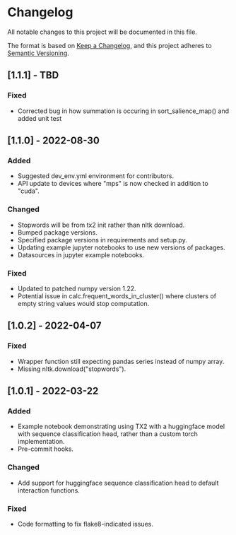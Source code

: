 # Changelog
All notable changes to this project will be documented in this file.

The format is based on [Keep a Changelog](https://keepachangelog.com/en/1.0.0/),
and this project adheres to [Semantic Versioning](https://semver.org/spec/v2.0.0.html).

## [1.1.1] - TBD

### Fixed
- Corrected bug in how summation is occuring in sort_salience_map() and added unit test




## [1.1.0] - 2022-08-30

### Added
- Suggested dev_env.yml environment for contributors.
- API update to devices where "mps" is now checked in addition to "cuda".

### Changed
- Stopwords will be from tx2 init rather than nltk download.
- Bumped package versions.
- Specified package versions in requirements and setup.py.
- Updating example jupyter notebooks to use new versions of packages.
- Datasources in jupyter example notebooks.

### Fixed
- Updated to patched numpy version 1.22.
- Potential issue in calc.frequent_words_in_cluster() where clusters of empty
  string values would stop computation.




## [1.0.2] - 2022-04-07

### Fixed
- Wrapper function still expecting pandas series instead of numpy array.
- Missing nltk.download("stopwords").




## [1.0.1] - 2022-03-22

### Added
- Example notebook demonstrating using TX2 with a huggingface model with
  sequence classification head, rather than a custom torch implementation.
- Pre-commit hooks.

### Changed
- Add support for huggingface sequence classification head to default
  interaction functions.

### Fixed
- Code formatting to fix flake8-indicated issues.
